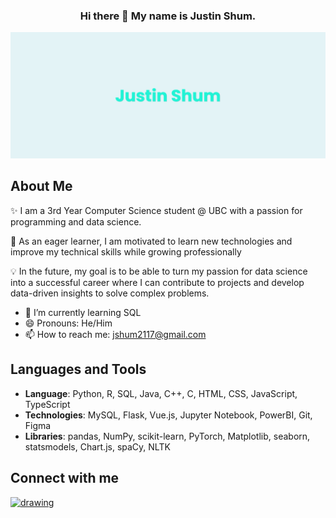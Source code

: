 <h3 align = "center"> 
    Hi there 👋 My name is Justin Shum.
</h3>

![Banner Image](images/banner.png)

## About Me
✨ I am a 3rd Year Computer Science student @ UBC with a passion for programming and data science. 

🚀 As an eager learner, I am motivated to learn new technologies and improve my technical skills while growing professionally

💡 In the future, my goal is to be able to turn my passion for data science into a successful career where I can contribute to projects and develop data-driven insights to solve complex problems.

- 🤔 I’m currently learning SQL
- 😄 Pronouns: He/Him
- 📫 How to reach me: jshum2117@gmail.com

## Languages and Tools

- **Language**: Python, R, SQL, Java, C++, C, HTML, CSS, JavaScript, TypeScript
- **Technologies**: MySQL, Flask, Vue.js, Jupyter Notebook, PowerBI, Git, Figma
- **Libraries**: pandas, NumPy, scikit-learn, PyTorch, Matplotlib, seaborn, statsmodels, Chart.js, spaCy, NLTK

## Connect with me

<a href="https://www.linkedin.com/in/jshum17/" target="blank"> <img src="https://raw.githubusercontent.com/gauravghongde/social-icons/master/PNG/Color/LinkedIN.png" alt="drawing" width="30"/></a>


           







